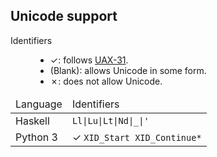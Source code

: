 ## Unicode support

<dl>
<dt>Identifiers</dt>
<dd>
    <ul>
    <li>✓: follows <a href="http://www.unicode.org/reports/tr31/">UAX-31</a>.</li>
    <li>(Blank): allows Unicode in some form.</li>
    <li>✗: does not allow Unicode.</li>
    </ul>
</dd>
</dl>

<table>
  <thead>
    <td>Language</td>
    <td>Identifiers</td>
  </thead>
<tbody>
<tr>
  <td>Haskell</td>
  <td><code>Ll|Lu|Lt|Nd|_|'</code></td>
</tr>
<tr>
  <td>Python 3</td>
  <td>✓ <code>XID_Start XID_Continue*</code></td>
</tr>
</trow>
</tbody>
</table>